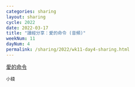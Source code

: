 ```yaml
---
categories: sharing
layout: sharing
cycle: 2022
date: 2022-03-17
title: "讀經分享：愛的命令 (音頻)"
weekNum: 11
dayNum: 4
permalink: /sharing/2022/wk11-day4-sharing.html
---
```


[愛的命令](https://eccseattle.github.io/media/sharing/2022/wk011/2022-03-17-bin.m4a)

`小錢`
